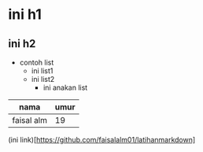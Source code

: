# ini h1
## ini h2

* contoh list 
    * ini list1
    * ini list2
        * ini anakan list

| nama | umur |
|-----|-------|
| faisal alm | 19 |


(ini link)[https://github.com/faisalalm01/latihanmarkdown]